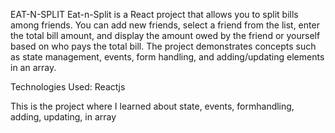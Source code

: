 EAT-N-SPLIT
Eat-n-Split is a React project that allows you to split bills among friends. You can add new friends, select a friend from the list, enter the total bill amount, and display the amount owed by the friend or yourself based on who pays the total bill. The project demonstrates concepts such as state management, events, form handling, and adding/updating elements in an array.

Technologies Used:
Reactjs

This is the project where I learned about
state, events, formhandling, adding, updating, in array
